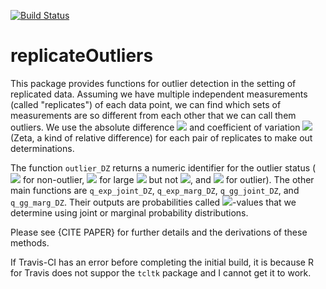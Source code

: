 [![Build Status](https://travis-ci.org/matthew-seth-smith/replicateOutliers.svg?branch=master)](https://travis-ci.org/matthew-seth-smith/replicateOutliers)

replicateOutliers
===

This package provides functions for outlier detection in the setting of
replicated data. Assuming we have multiple independent measurements (called
"replicates") of each data point, we can find which sets of measurements are so
different from each other that we can call them outliers. We use the absolute
difference
<img src="https://latex.codecogs.com/gif.latex?\Delta"/>
and coefficient of variation
<img src="https://latex.codecogs.com/gif.latex?Z"/>
(Zeta, a kind of relative difference)
for each pair of replicates to make out determinations.

The function `outlier_DZ` returns a numeric identifier for the outlier status
(
<img src="https://latex.codecogs.com/gif.latex?0"/>
for non-outlier,
<img src="https://latex.codecogs.com/gif.latex?1"/>
for large
<img src="https://latex.codecogs.com/gif.latex?\Delta"/>
but not
<img src="https://latex.codecogs.com/gif.latex?Z"/>,
and
<img src="https://latex.codecogs.com/gif.latex?2"/>
for
outlier). The other main functions are `q_exp_joint_DZ`, `q_exp_marg_DZ`,
`q_gg_joint_DZ`, and `q_gg_marg_DZ`. Their outputs are probabilities called
<img src="https://latex.codecogs.com/gif.latex?q"/>-values
that we determine using joint or marginal probability distributions.

Please see {CITE PAPER} for further details and the derivations of these
methods.

If Travis-CI has an error before completing the initial build, it is because R
for Travis does not suppor the `tcltk` package and I cannot get it to work.

